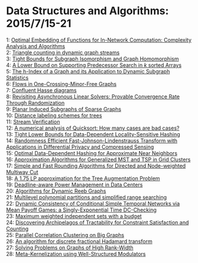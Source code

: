 # Data Structures and Algorithms: 2015/7/15-21  
1: [Optimal Embedding of Functions for In-Network Computation: Complexity  Analysis and Algorithms](https://doi.org/10.48550/arXiv.1401.2518)  
2: [Triangle counting in dynamic graph streams](https://doi.org/10.48550/arXiv.1404.4696)  
3: [Tight Bounds for Subgraph Isomorphism and Graph Homomorphism](https://doi.org/10.48550/arXiv.1507.03738)  
4: [A Lower Bound on Supporting Predecessor Search in $k$ sorted Arrays](https://doi.org/10.48550/arXiv.1507.03823)  
5: [The h-Index of a Graph and its Application to Dynamic Subgraph  Statistics](https://doi.org/10.48550/arXiv.0904.3741)  
6: [Flows in One-Crossing-Minor-Free Graphs](https://doi.org/10.48550/arXiv.1007.1484)  
7: [Confluent Hasse diagrams](https://doi.org/10.48550/arXiv.1108.5361)  
8: [Revisiting Asynchronous Linear Solvers: Provable Convergence Rate  Through Randomization](https://doi.org/10.48550/arXiv.1304.6475)  
9: [Planar Induced Subgraphs of Sparse Graphs](https://doi.org/10.48550/arXiv.1408.5939)  
10: [Distance labeling schemes for trees](https://doi.org/10.48550/arXiv.1507.04046)  
11: [Stream Verification](https://doi.org/10.48550/arXiv.1507.04188)  
12: [A numerical analysis of Quicksort: How many cases are bad cases?](https://doi.org/10.48550/arXiv.1507.04220)  
13: [Tight Lower Bounds for Data-Dependent Locality-Sensitive Hashing](https://doi.org/10.48550/arXiv.1507.04299)  
14: [Randomness Efficient Fast-Johnson-Lindenstrauss Transform with  Applications in Differential Privacy and Compressed Sensing](https://doi.org/10.48550/arXiv.1410.2470)  
15: [Optimal Data-Dependent Hashing for Approximate Near Neighbors](https://doi.org/10.48550/arXiv.1501.01062)  
16: [Approximation Algorithms for Generalized MST and TSP in Grid Clusters](https://doi.org/10.48550/arXiv.1507.04438)  
17: [Simple and Fast Rounding Algorithms for Directed and Node-weighted  Multiway Cut](https://doi.org/10.48550/arXiv.1507.04674)  
18: [A $1.75$ LP approximation for the Tree Augmentation Problem](https://doi.org/10.48550/arXiv.1507.03009)  
19: [Deadline-aware Power Management in Data Centers](https://doi.org/10.48550/arXiv.1507.03648)  
20: [Algorithms for Dynamic Reeb Graphs](https://doi.org/10.48550/arXiv.1402.2812)  
21: [Multilevel polynomial partitions and simplified range searching](https://doi.org/10.48550/arXiv.1406.3058)  
22: [Dynamic Consistency of Conditional Simple Temporal Networks via Mean  Payoff Games: a Singly-Exponential Time DC-Checking](https://doi.org/10.48550/arXiv.1505.00828)  
23: [Maximum weighted independent sets with a budget](https://doi.org/10.48550/arXiv.1506.07773)  
24: [Discovering Archipelagos of Tractability for Constraint Satisfaction and  Counting](https://doi.org/10.48550/arXiv.1507.02479)  
25: [Parallel Correlation Clustering on Big Graphs](https://doi.org/10.48550/arXiv.1507.05086)  
26: [An algorithm for discrete fractional Hadamard transform](https://doi.org/10.48550/arXiv.1507.05387)  
27: [Solving Problems on Graphs of High Rank-Width](https://doi.org/10.48550/arXiv.1507.05463)  
28: [Meta-Kernelization using Well-Structured Modulators](https://doi.org/10.48550/arXiv.1507.05544)  